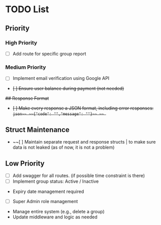 # TODO List
<!-- Only remaining stuff will be available here -->
## Priority

### High Priority
- [ ] Add route for specific group report

### Medium Priority
- [ ] Implement email verification using Google API
- ~~[ ] Ensure user balance during payment (not needed)~~


~~## Response Format~~
- ~~[ ] Make every response a JSON format, including error responses:~~
  ~~```json~~
  ~~{"code": "","message": ""}~~
 ~~ ```~~

## Struct Maintenance
- ~~[ ] Maintain separate request and response structs | to make sure data is not leaked (as of now, it is not a problem)

## Low Priority
  -  [ ]  Add swagger for all routes. (if possible time constraint is there)
  - [ ] Implement group status: Active / Inactive
  - Expiry date management required
  - [ ] Super Admin role management
  - Manage entire system (e.g., delete a group)
  - Update middleware and logic as needed

